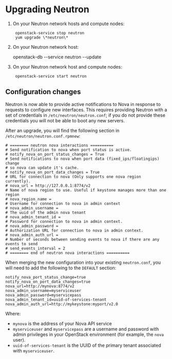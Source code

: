 # Upgrading Neutron

1. On your Neutron network hosts and compute nodes:

        openstack-service stop neutron
        yum upgrade \*neutron\*

1. On your Neutron network host:

      openstack-db --service neutron --update

1. On your Neutron network host and compute nodes:

        openstack-service start neutron

[notifications]: neutron-nova-notifications.html

## Configuration changes

Neutron is now able to provide active notifications to Nova in
response to requests to configure new interfaces.  This requires
providing Neutron with a set of credentials in
`/etc/neutron/neutron.conf`; if you do not provide these credentials
you will not be able to boot any new servers.

After an upgrade, you will find the following section in
`/etc/neutron/neutron.conf.rpmnew`:

    # ======== neutron nova interactions ==========
    # Send notification to nova when port status is active.
    # notify_nova_on_port_status_changes = True
    # Send notifications to nova when port data (fixed_ips/floatingips) change
    # so nova can update it's cache.
    # notify_nova_on_port_data_changes = True
    # URL for connection to nova (Only supports one nova region currently).
    # nova_url = http://127.0.0.1:8774/v2
    # Name of nova region to use. Useful if keystone manages more than one region
    # nova_region_name =
    # Username for connection to nova in admin context
    # nova_admin_username =
    # The uuid of the admin nova tenant
    # nova_admin_tenant_id =
    # Password for connection to nova in admin context.
    # nova_admin_password =
    # Authorization URL for connection to nova in admin context.
    # nova_admin_auth_url =
    # Number of seconds between sending events to nova if there are any events to send
    # send_events_interval = 2
    # ======== end of neutron nova interactions ==========

When merging the new configuration into your existing `neutron.conf`,
you will need to add the following to the `DEFAULT` section:

    notify_nova_port_status_change=true
    notify_nova_on_port_data_changes=true
    nova_url=http://mynova:8774/v2
    nova_admin_username=myserviceuser
    nova_admin_password=myservicepass
    nova_admin_tenant_id=uuid-of-services-tenant
    nova_admin_auth_url=http://mykeystone:myport/v2.0

Where:

- `mynova` is the address of your Nova API service
- `myserviceuser` and `myservicepass` are a username and password with
  admin privileges in your OpenStack environment (for example, the
  `nova` user).
- `uuid-of-services-tenant` is the UUID of the primary tenant
  associated with `myserviceuser`.

